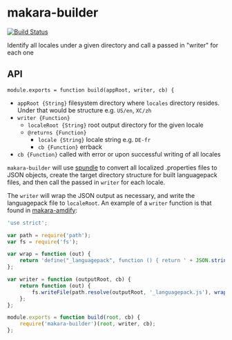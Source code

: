 # makara-builder

[![Build Status](https://travis-ci.org/krakenjs/makara-builder.svg?branch=master)](https://travis-ci.org/krakenjs/makara-builder)

Identify all locales under a given directory and call a passed in "writer" for each one

## API

`module.exports = function build(appRoot, writer, cb) {`

- `appRoot {String}` filesystem directory where `locales` directory resides. Under that would be structure e.g. `US/en`, `XC/zh`
- `writer {Function}`
  - `localeRoot {String}` root output directory for the given locale
  - `@returns {Function}`
    - `locale {String}` locale string e.g. `DE-fr`
    - `cb {Function}` errback
- `cb {Function}` called with error or upon successful writing of all locales

`makara-builder` will use [spundle]() to convert all localized .properties files to JSON objects,
create the target directory structure for built languagepack files, and then call the passed in `writer` for each locale.

The `writer` will wrap the JSON output as necessary, and write the languagepack file to `localeRoot`.
An example of a `writer` function is that found in [makara-amdify](https://github.com/krakenjs/makara-amdify):

```js
'use strict';

var path = require('path');
var fs = require('fs');

var wrap = function (out) {
	return 'define("_languagepack", function () { return ' + JSON.stringify(out) + '; });';
};

var writer = function (outputRoot, cb) {
	return function (out) {
		fs.writeFile(path.resolve(outputRoot, '_languagepack.js'), wrap(out), cb);
	};
};

module.exports = function build(root, cb) {
	require('makara-builder')(root, writer, cb);
};
```

